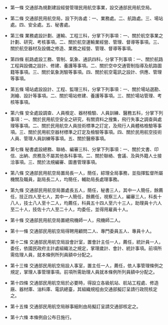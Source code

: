 * 第一條 交通部為規劃建設經營管理民用航空事業，設交通部民用航空局。

* 第二條 交通部民用航空局，設下列各處：一、業務處。二、航路處。三、場站處。四、安全處。五、秘書處。

* 第三條 業務處設計劃、運輸、工程三科，分掌下列事項：一、關於航空事業之計劃、研究、考核事項。二、關於航空運輸業經營、管理、督導等事項。三、關於航空器材及設備之修造、業務之經營、管理、督導等事項。

* 第四條 航路處設工務、管制、氣象、通訊四科，分掌下列事項：一、關於航路工程與設備之設計、修建、養護等事項。二、關於空中交通管制指導及航路圖籍等事項。三、關於氣象測驗等事項。四、關於航空電訊之設計、供應、管理等事項。

* 第五條 場站處設設計、工程、監理三科，分掌下列事項：一、關於場站選勘、測繪、設計等事項。二、關於場站修建、養護等事項。三、關於場站管理、考核等事項。

* 第六條 安全處設調查、人員檢定、器材檢驗、人員訓練、醫務五科，分掌下列事項：一、關於民用航空安全之研究，有關資料之搜集，飛行失事之調查與處理等事項。二、關於民用航空人員技術標準之訂定，及飛行人員體格檢驗等事項。三、關於民用航空器材標準之訂定及檢驗等事項。四、關於民用航空技術人員、管理人員訓練等事項。五、關於醫療事項。

* 第七條 秘書處設總務、聯絡、編審三科、分掌下列事項：一、關於文書、印信、出納、庶務及不屬其他各科事項。二、關於聯絡、會議、及與外籍人士接洽事項。三、關於法規編審、圖書管理事項。

* 第八條 交通部民用航空局置局長一人，簡任，綜理全局事務，並指揮監督所屬機關及職員，副局長二人，均簡任，輔助局長處理事務。

* 第九條 交通部民用航空局置處長五人，簡任，秘書三人，其中一人簡任，餘薦任，技正四人至七人，其中一人簡任，餘薦任，視察三人，編審三人，科長十八人，技士八人至十二人，均薦任，科員五十四人至六十三人，助理員十六人至二十人，技佐十六人至二十人，均委任，並得用雇員十人。

* 第十條 交通部民用航空局置總飛機師一人，飛機師二人。

* 第十一條 交通部民用航空局得聘用顧問二人、專門委員五人、專員十人。

* 第十二條 交通部民用航空局設會計室，置會計主任一人，薦任，統計員一人，委任，依國民政府主計處組織法之規定，掌理歲計、會計、統計事項。前項所需佐理人員，就本條例所列員額中分配之。

* 第十三條 交通部民用航空局設人事室，置主任一人，薦任，依人事管理條例之規定，掌理人事管理事項。前項所需助理人員就本條例所列員額中分配之。

* 第十四條 交通部民用航空局於必要時，得設立各級航站、航站工程處、修造廠、器材庫、油料庫、電訊總臺，其組織規程由交通部擬訂呈請行政院核定之。

* 第十五條 交通部民用航空局辦事細則由局擬訂呈請交通部核定之。

* 第十六條 本條例自公布日施行。

